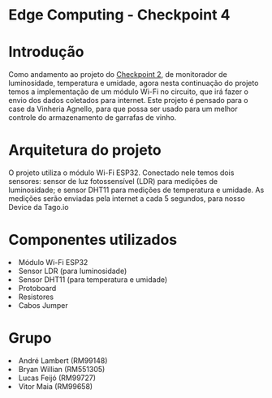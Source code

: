 # Edge Computing - Checkpoint 4

# Introdução
Como andamento ao projeto do [Checkpoint 2](https://github.com/Projetos-Fiap/Edge-Computing-CP02), de monitorador de luminosidade, temperatura e umidade, agora nesta continuação do projeto temos a implementação de um módulo Wi-Fi no circuito, que irá fazer o envio dos dados coletados para internet.
Este projeto é pensado para o case da Vinheria Agnello, para que possa ser usado para um melhor controle do armazenamento de garrafas de vinho.

# Arquitetura do projeto
O projeto utiliza o módulo Wi-Fi ESP32. Conectado nele temos dois sensores: sensor de luz fotossensível (LDR) para medições de luminosidade; e sensor DHT11 para medições de temperatura e umidade. As medições serão enviadas pela internet a cada 5 segundos, para nosso Device da Tago.io

# Componentes utilizados
<li>Módulo Wi-Fi ESP32</li>
<li>Sensor LDR (para luminosidade)</li>
<li>Sensor DHT11 (para temperatura e umidade)</li>
<li>Protoboard</li>
<li>Resistores</li>
<li>Cabos Jumper</li>

# Grupo
<li>André Lambert (RM99148)</li>  
<li>Bryan Willian (RM551305)</li>
<li>Lucas Feijó (RM99727)</li>
<li>Vitor Maia (RM99658)</li>
